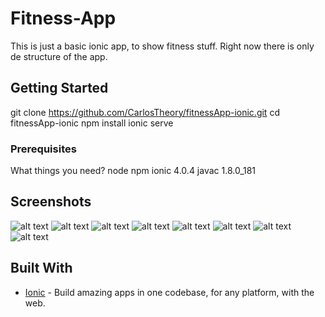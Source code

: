 # Fitness-App

This is just a basic ionic app, to show fitness stuff. Right now there is only de structure of the app.

## Getting Started

git clone https://github.com/CarlosTheory/fitnessApp-ionic.git
cd fitnessApp-ionic
npm install
ionic serve

### Prerequisites

What things you need?
node
npm
ionic 4.0.4
javac 1.8.0_181

## Screenshots

![alt text](screenshots/Screenshot_1.png.png)
![alt text](screenshots/Screenshot_2.png.png)
![alt text](screenshots/Screenshot_3.png.png)
![alt text](screenshots/Screenshot_4.png.png)
![alt text](screenshots/Screenshot_5.png.png)
![alt text](screenshots/Screenshot_6.png.png)
![alt text](screenshots/Screenshot_7.png.png)
![alt text](screenshots/Screenshot_8.png.png)

## Built With

* [Ionic](https://ionicframework.com/) - Build amazing apps in one codebase, for any platform, with the web.

